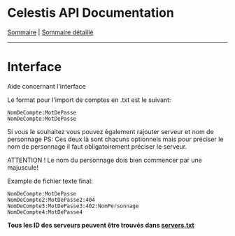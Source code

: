 # Celestis API Documentation

[Sommaire](README.md) | [Sommaire détaillé](singlepage.md)

---

# Interface

Aide concernant l'interface

Le format pour l'import de comptes en .txt est le suivant:

```
NomDeCompte:MotDePasse
NomDeCompte:MotDePasse
```

Si vous le souhaitez vous pouvez également rajouter serveur et nom de personnage
PS: Ces deux là sont chacuns optionnels mais pour préciser le nom de personnage il faut obligatoirement préciser le serveur.

ATTENTION ! Le nom du personnage dois bien commencer par une majuscule!

Example de fichier texte final:

```
NomDeCompte:MotDePasse
NomDeCompte2:MotDePasse2:404
NomDeCompte3:MotDePasse3:402:NomPersonnage
NomDeCompte4:MotDePasse4
```

**Tous les ID des serveurs peuvent être trouvés dans [servers.txt](https://suniron.github.io/docs.celestis/ids/servers.txt)**
